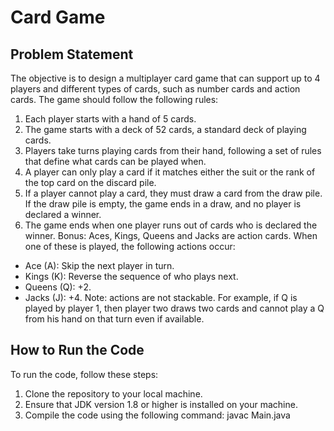 #  Card Game 
## Problem Statement
The objective is to design a multiplayer card game that can support up to 4 players and different types of cards, such as number cards and action cards. The game should follow the following rules:

1. Each player starts with a hand of 5 cards.
2. The game starts with a deck of 52 cards, a standard deck of playing cards.
3. Players take turns playing cards from their hand, following a set of rules that define what cards can be played when.
4. A player can only play a card if it matches either the suit or the rank of the top card on the discard pile.
5. If a player cannot play a card, they must draw a card from the draw pile. If the draw pile is empty, the game ends in a draw, and no player is declared a winner.
6. The game ends when one player runs out of cards who is declared the winner.
Bonus: Aces, Kings, Queens and Jacks are action cards. When one of these is played, the following actions occur:

- Ace (A): Skip the next player in turn.
- Kings (K): Reverse the sequence of who plays next.
- Queens (Q): +2.
- Jacks (J): +4.
Note: actions are not stackable. For example, if Q is played by player 1, then player two draws two cards and cannot play a Q from his hand on that turn even if available.

## How to Run the Code
To run the code, follow these steps:

1. Clone the repository to your local machine.
2. Ensure that JDK version 1.8 or higher is installed on your machine.
3. Compile the code using the following command: javac Main.java
